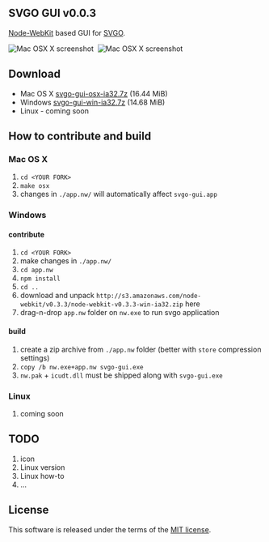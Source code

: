 ## SVGO GUI v0.0.3

[Node-WebKit](https://github.com/rogerwang/node-webkit) based GUI for [SVGO](https://github.com/svg/svgo).

![Mac OSX X screenshot](https://raw.github.com/svg/svgo-gui/master/screenshots/1.png)&nbsp;&nbsp;![Mac OSX X screenshot](https://raw.github.com/svg/svgo-gui/master/screenshots/2.png)

## Download

* Mac OS X [svgo-gui-osx-ia32.7z](https://dl.dropbox.com/s/kk2oaclxnrtyvle/svgo-gui-osx-ia32.7z?dl=1) (16.44 MiB)
* Windows [svgo-gui-win-ia32.7z](https://dl.dropbox.com/s/mivu4wjnggd7d6w/svgo-gui-win-ia32.7z?dl=1) (14.68 MiB)
* Linux - coming soon

## How to contribute and build

### Mac OS X

1. `cd <YOUR FORK>`
2. `make osx`
3. changes in `./app.nw/` will automatically affect `svgo-gui.app`

### Windows

#### contribute

1. `cd <YOUR FORK>`
2. make changes in `./app.nw/`
3. `cd app.nw`
4. `npm install`
5. `cd ..`
6. download and unpack `http://s3.amazonaws.com/node-webkit/v0.3.3/node-webkit-v0.3.3-win-ia32.zip` here
7. drag-n-drop `app.nw` folder on `nw.exe` to run svgo application

#### build

1. create a zip archive from `./app.nw` folder (better with `store` compression settings)
2. `copy /b nw.exe+app.nw svgo-gui.exe`
3. `nw.pak` + `icudt.dll` must be shipped along with `svgo-gui.exe`

### Linux

1. coming soon

## TODO

1. icon
2. Linux version
3. Linux how-to
4. …

## License

This software is released under the terms of the [MIT license](https://github.com/svg/svgo-gui/blob/master/LICENSE).